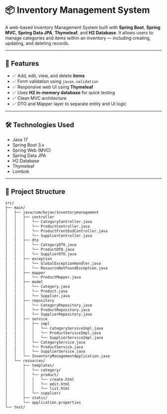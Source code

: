 # 📦 Inventory Management System

A web-based Inventory Management System built with **Spring Boot**, **Spring MVC**, **Spring Data JPA**, **Thymeleaf**, and **H2 Database**. It allows users to manage categories and items within an inventory — including creating, updating, and deleting records.

---

## 🚀 Features

- ✅ Add, edit, view, and delete **items**
- ✅ Form validation using `javax.validation`
- ✅ Responsive web UI using **Thymeleaf**
- ✅ Uses **H2 in-memory database** for quick testing
- ✅ Clean MVC architecture
- ✅ DTO and Mapper layer to separate entity and UI logic

---

## 🛠️ Technologies Used

- Java 17
- Spring Boot 3.x
- Spring Web (MVC)
- Spring Data JPA
- H2 Database
- Thymeleaf
- Lombok

---

## 🧱 Project Structure

```bash
src/
├── main/
│   ├── java/com/bojan/inventorymanagement
│   │   ├── controller
│   │   │   └── CategoryController.java
│   │   │   └── ProductController.java
│   │   │   └── ProductFrontEndController.java
│   │   │   └── SupplierController.java
│   │   ├── dto
│   │   │   └── CategoryDTO.java
│   │   │   └── ProductDTO.java
│   │   │   └── SupplierDTO.java
│   │   ├── exception
│   │   │   └── GlobalExceptionHandler.java
│   │   │   └── ResourceNotFoundException.java
│   │   ├── mapper
│   │   │   └── ProductMapper.java
│   │   ├── model
│   │   │   └── Category.java
│   │   │   └── Product.java
│   │   │   └── Supplier.java
│   │   ├── repository
│   │   │   └── CategoryRepository.java
│   │   │   └── ProductRepository.java
│   │   │   └── SupplierRepository.java
│   │   ├── service
│   │   │   ├── impl
│   │   │   │   └── CategoryServiceImpl.java
│   │   │   │   └── ProductServiceImpl.java
│   │   │   │   └── SupplierServiceImpl.java
│   │   │   └── CategoryService.java
│   │   │   └── ProductService.java
│   │   │   └── SupplierService.java
│   │   └── InventoryManagementApplication.java
│   └── resources/
│       ├── templates/
│       │   └── category/
│       │   └── product/
│       │   │   └── create.html
│       │   │   └── edit.html
│       │   │   └── list.html
│       │   └── supplier/
│       ├── static/
│       └── application.properties
└── test/

